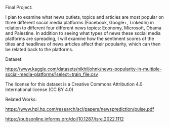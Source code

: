 Final Project:

I plan to examine what news outlets, topics and articles are most popular on three different social media platforms (Facebook, Google+, LinkedIn) in relation to different four different news topics: Economy, Microsoft, Obama and Palestine. In addition to seeing what types of news these social media platforms are spreading, I will examine how the sentiment scores of the titles and headlines of news articles affect their popularity, which can then be related back to the platforms.

Dataset: 

https://www.kaggle.com/datasets/nikhiljohnk/news-popularity-in-multiple-social-media-platforms?select=train_file.csv

The license for this dataset is a Creative Commons Attribution 4.0 International license (CC BY 4.0)

Related Works:

https://www.hpl.hp.com/research/scl/papers/newsprediction/pulse.pdf

https://pubsonline.informs.org/doi/10.1287/isre.2022.1112